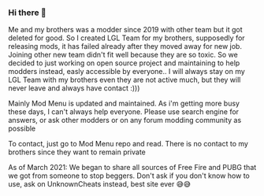 ### Hi there 👋 

Me and my brothers was a modder since 2019 with other team but it got deleted for good. So I created LGL Team for my brothers, supposedly for releasing mods, it has failed already after they moved away for new job. Joining other new team didn't fit well because they are so toxic. So we decided to just working on open source project and maintaining to help modders instead, easly accessible by everyone.. I will always stay on my LGL Team with my brothers even they are not active much, but they will never leave and always have contact :))) 

Mainly Mod Menu is updated and maintained. As i'm getting more busy these days, I can't always help everyone. Please use search engine for answers, or ask other modders or on any forum modding community as possible

To contact, just go to Mod Menu repo and read. There is no contact to my brothers since they want to remain private

As of March 2021: We began to share all sources of Free Fire and PUBG that we got from someone to stop beggers. Don't ask if you don't know how to use, ask on UnknownCheats instead, best site ever 😅😅
